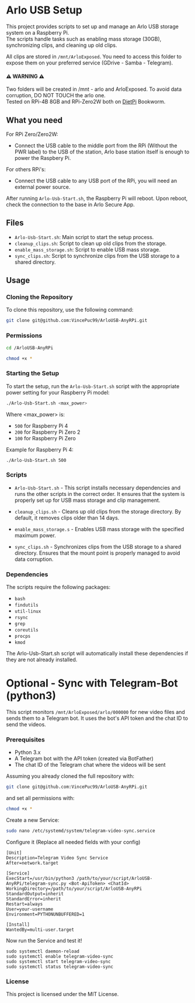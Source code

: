 # Arlo USB Setup

This project provides scripts to set up and manage an Arlo USB storage system on a Raspberry Pi.<br />The scripts handle tasks such as enabling mass storage (30GB), synchronizing clips, and cleaning up old clips.

All clips are stored in `/mnt/ArloExposed`. You need to access this folder to expose them on your preferred service (GDrive - Samba - Telegram).


#### ⚠️ WARNING ⚠️
Two folders will be created in /mnt - arlo and ArloExposed. To avoid data corruption, DO NOT TOUCH the arlo one.<br />
Tested on RPi-4B 8GB and RPi-Zero2W both on [DietPi](https://dietpi.com/) Bookworm.

## What you need

For RPi Zero/Zero2W:
- Connect the USB cable to the middle port from the RPi (Without the PWR label) to the USB of the station, Arlo base station itself is enough to power the Raspbery Pi.



For others RPi's:
- Connect the USB cable to any USB port of the RPi, you will need an external power source.


After running `Arlo-Usb-Start.sh`, the Raspberry Pi will reboot. Upon reboot, check the connection to the base in Arlo Secure App.

## Files

- `Arlo-Usb-Start.sh`: Main script to start the setup process.
- `cleanup_clips.sh`: Script to clean up old clips from the storage.
- `enable_mass_storage.sh`: Script to enable USB mass storage.
- `sync_clips.sh`: Script to synchronize clips from the USB storage to a shared directory.

## Usage


### Cloning the Repository
To clone this repository, use the following command:

```sh
git clone git@github.com:VincePuc99/ArloUSB-AnyRPi.git
```

### Permissions

```sh
cd /ArloUSB-AnyRPi
```
```sh
chmod +x *
```

### Starting the Setup

To start the setup, run the `Arlo-Usb-Start.sh` script with the appropriate power setting for your Raspberry Pi model:

```sh
./Arlo-Usb-Start.sh <max_power>
```
Where <max_power> is:

- `500` for Raspberry Pi 4
- `200` for Raspberry Pi Zero 2
- `100` for Raspberry Pi Zero

Example for Raspberry Pi 4:
```
./Arlo-Usb-Start.sh 500
```

### Scripts
- `Arlo-Usb-Start.sh` - This script installs necessary dependencies and runs the other scripts in the correct order. It ensures that the system is properly set up for USB mass storage and clip management.

- `cleanup_clips.sh` - Cleans up old clips from the storage directory. By default, it removes clips older than 14 days.

- `enable_mass_storage.s` - Enables USB mass storage with the specified maximum power.

- `sync_clips.sh` - Synchronizes clips from the USB storage to a shared directory. Ensures that the mount point is properly managed to avoid data corruption.

### Dependencies
The scripts require the following packages:

- `bash`
- `findutils`
- `util-linux`
- `rsync`
- `grep`
- `coreutils`
- `procps`
- `kmod`

The Arlo-Usb-Start.sh script will automatically install these dependencies if they are not already installed.

# Optional - Sync with Telegram-Bot (python3)

This script monitors `/mnt/ArloExposed/arlo/000000` for new video files and sends them to a Telegram bot. It uses the bot's API token and the chat ID to send the videos.

### Prerequisites

- Python 3.x
- A Telegram bot with the API token (created via BotFather)
- The chat ID of the Telegram chat where the videos will be sent

Assuming you already cloned the full repository with:
```sh
git clone git@github.com:VincePuc99/ArloUSB-AnyRPi.git
```
and set all permissions with:
```sh
chmod +x *
```
Create a new Service:
```sh
sudo nano /etc/systemd/system/telegram-video-sync.service
```
Configure it (Replace all needed fields with your config)
```
[Unit]
Description=Telegram Video Sync Service
After=network.target

[Service]
ExecStart=/usr/bin/python3 /path/to/your/script/ArloUSB-AnyRPi/telegram-sync.py <Bot-ApiToken> <ChatId>
WorkingDirectory=/path/to/your/script/ArloUSB-AnyRPi
StandardOutput=inherit
StandardError=inherit
Restart=always
User=your-username
Environment=PYTHONUNBUFFERED=1

[Install]
WantedBy=multi-user.target
```
Now run the Service and test it!
```
sudo systemctl daemon-reload
sudo systemctl enable telegram-video-sync
sudo systemctl start telegram-video-sync
sudo systemctl status telegram-video-sync
```

### License
This project is licensed under the MIT License.
